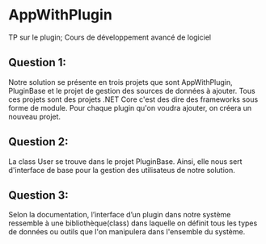 # AppWithPlugin
TP sur le plugin; Cours de développement avancé de logiciel

## Question 1:
Notre solution se présente en trois projets que sont AppWithPlugin, PluginBase et le projet de gestion des sources de données à ajouter. Tous ces projets sont des projets .NET Core c'est des dire des frameworks sous forme de module.
Pour chaque plugin qu'on voudra ajouter, on créera un nouveau projet.

## Question 2:
La class User se trouve dans le projet PluginBase. Ainsi, elle nous sert d'interface de base pour la gestion des utilisateus de notre solution.

## Question 3:
Selon la documentation, l’interface  d’un plugin  dans  notre système ressemble à une bibliothèque(class) dans laquelle on définit tous les types de données ou outils que l'on manipulera dans l'ensemble du système.
